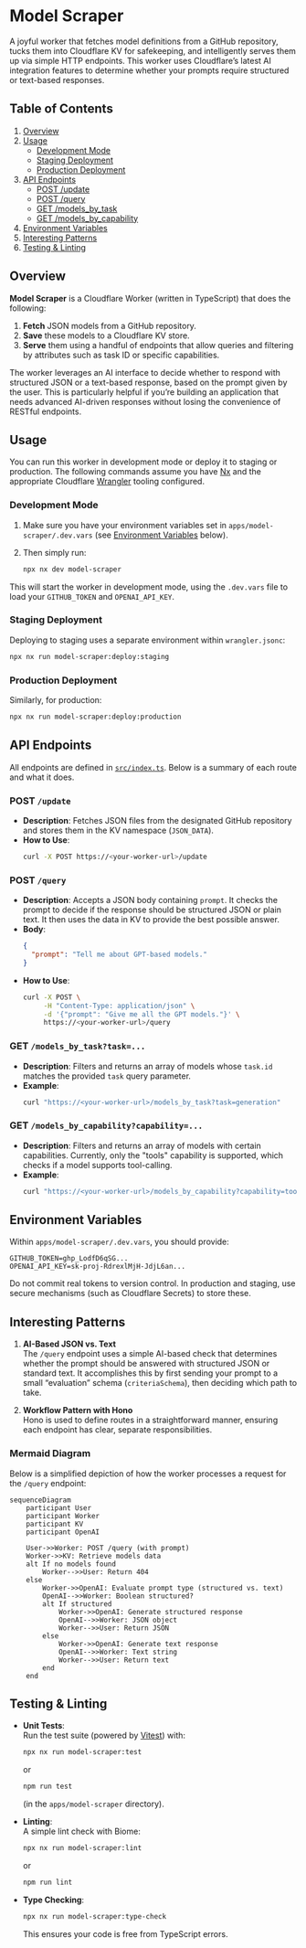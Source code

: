 # Model Scraper

A joyful worker that fetches model definitions from a GitHub repository, tucks them into Cloudflare KV for safekeeping, and intelligently serves them up via simple HTTP endpoints. This worker uses Cloudflare’s latest AI integration features to determine whether your prompts require structured or text-based responses.

## Table of Contents

1. [Overview](#overview)
2. [Usage](#usage)
   - [Development Mode](#development-mode)
   - [Staging Deployment](#staging-deployment)
   - [Production Deployment](#production-deployment)
3. [API Endpoints](#api-endpoints)
   - [POST /update](#post-update)
   - [POST /query](#post-query)
   - [GET /models_by_task](#get-models_by_task)
   - [GET /models_by_capability](#get-models_by_capability)
4. [Environment Variables](#environment-variables)
5. [Interesting Patterns](#interesting-patterns)
6. [Testing & Linting](#testing--linting)

## Overview

**Model Scraper** is a Cloudflare Worker (written in TypeScript) that does the following:

1. **Fetch** JSON models from a GitHub repository.
2. **Save** these models to a Cloudflare KV store.
3. **Serve** them using a handful of endpoints that allow queries and filtering by attributes such as task ID or specific capabilities.

The worker leverages an AI interface to decide whether to respond with structured JSON or a text-based response, based on the prompt given by the user. This is particularly helpful if you’re building an application that needs advanced AI-driven responses without losing the convenience of RESTful endpoints.

## Usage

You can run this worker in development mode or deploy it to staging or production. The following commands assume you have [Nx](https://nx.dev/) and the appropriate Cloudflare [Wrangler](https://developers.cloudflare.com/workers/wrangler/) tooling configured.

### Development Mode

1. Make sure you have your environment variables set in `apps/model-scraper/.dev.vars` (see [Environment Variables](#environment-variables) below).
2. Then simply run:

   ```bash
   npx nx dev model-scraper
   ```

This will start the worker in development mode, using the `.dev.vars` file to load your `GITHUB_TOKEN` and `OPENAI_API_KEY`.

### Staging Deployment

Deploying to staging uses a separate environment within `wrangler.jsonc`:

```bash
npx nx run model-scraper:deploy:staging
```

### Production Deployment

Similarly, for production:

```bash
npx nx run model-scraper:deploy:production
```

## API Endpoints

All endpoints are defined in [`src/index.ts`](./src/index.ts). Below is a summary of each route and what it does.

### POST `/update`

- **Description**: Fetches JSON files from the designated GitHub repository and stores them in the KV namespace (`JSON_DATA`).
- **How to Use**:
  ```bash
  curl -X POST https://<your-worker-url>/update
  ```

### POST `/query`

- **Description**: Accepts a JSON body containing `prompt`. It checks the prompt to decide if the response should be structured JSON or plain text. It then uses the data in KV to provide the best possible answer.
- **Body**:
  ```json
  {
    "prompt": "Tell me about GPT-based models."
  }
  ```
- **How to Use**:
  ```bash
  curl -X POST \
       -H "Content-Type: application/json" \
       -d '{"prompt": "Give me all the GPT models."}' \
       https://<your-worker-url>/query
  ```

### GET `/models_by_task?task=...`

- **Description**: Filters and returns an array of models whose `task.id` matches the provided `task` query parameter.
- **Example**:
  ```bash
  curl "https://<your-worker-url>/models_by_task?task=generation"
  ```

### GET `/models_by_capability?capability=...`

- **Description**: Filters and returns an array of models with certain capabilities. Currently, only the "tools" capability is supported, which checks if a model supports tool-calling.
- **Example**:
  ```bash
  curl "https://<your-worker-url>/models_by_capability?capability=tools"
  ```

## Environment Variables

Within `apps/model-scraper/.dev.vars`, you should provide:

```
GITHUB_TOKEN=ghp_LodfD6qSG...
OPENAI_API_KEY=sk-proj-RdrexlMjH-JdjL6an...
```

Do not commit real tokens to version control. In production and staging, use secure mechanisms (such as Cloudflare Secrets) to store these.

## Interesting Patterns

1. **AI-Based JSON vs. Text**  
   The `/query` endpoint uses a simple AI-based check that determines whether the prompt should be answered with structured JSON or standard text. It accomplishes this by first sending your prompt to a small “evaluation” schema (`criteriaSchema`), then deciding which path to take.

2. **Workflow Pattern with Hono**  
   Hono is used to define routes in a straightforward manner, ensuring each endpoint has clear, separate responsibilities.

### Mermaid Diagram

Below is a simplified depiction of how the worker processes a request for the `/query` endpoint:

```mermaid
sequenceDiagram
    participant User
    participant Worker
    participant KV
    participant OpenAI

    User->>Worker: POST /query (with prompt)
    Worker->>KV: Retrieve models data
    alt If no models found
        Worker-->>User: Return 404
    else
        Worker->>OpenAI: Evaluate prompt type (structured vs. text)
        OpenAI-->>Worker: Boolean structured?
        alt If structured
            Worker->>OpenAI: Generate structured response
            OpenAI-->>Worker: JSON object
            Worker-->>User: Return JSON
        else
            Worker->>OpenAI: Generate text response
            OpenAI-->>Worker: Text string
            Worker-->>User: Return text
        end
    end
```

## Testing & Linting

- **Unit Tests**:  
  Run the test suite (powered by [Vitest](https://vitest.dev/)) with:
  ```bash
  npx nx run model-scraper:test
  ```
  or
  ```bash
  npm run test
  ```
  (in the `apps/model-scraper` directory).

- **Linting**:  
  A simple lint check with Biome:
  ```bash
  npx nx run model-scraper:lint
  ```
  or
  ```bash
  npm run lint
  ```

- **Type Checking**:
  ```bash
  npx nx run model-scraper:type-check
  ```
  This ensures your code is free from TypeScript errors.